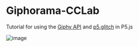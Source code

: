 # Giphorama-CCLab
Tutorial for using the [Giphy API](https://developers.giphy.com/branch/master/docs/api/) and [p5.glitch](https://github.com/ffd8/p5.glitch) in P5.js

![image](giphorama.gif)
